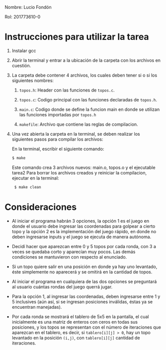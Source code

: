 Nombre: Lucio Fondón 

Rol: 201773610-0

# Instrucciones para utilizar la tarea
1) Instalar gcc
2) Abrir la terminal y entrar a la ubicación de la carpeta con los archivos en cuestión.
3) La carpeta debe contener 4 archivos, los cuales deben tener si o si los siguientes nombres:

	1) `topos.h`: Header con las funciones de `topos.c`.

	2) `topos.c`: Codigo principal con las funciones declaradas de `topos.h`.

	3) `main.c`: Codigo donde se define la funcion main en donde se utilizan las funciones importadas por
		`topos.h`

	4) `makefile`: Archivo que contiene las reglas de compilacion.

4) Una vez abierta la carpeta en la terminal, se deben realizar los siguientes pasos para compilar los archivos:

	En la terminal, escribir el siguiente comando:

      ```bash
      $ make
      ```
	Este comando crea 3 archivos nuevos: main.o, topos.o y el ejecutable tarea2
	Para borrar los archivos creados y reiniciar la compilacion, ejecutar en la terminal:

     ```bash
      $ make clean
      ```
# Consideraciones
- Al iniciar el programa habrán 3 opciones, la opción 1 es el juego en donde el usuario debe ingresar las coordenadas para golpear a cierto topo y la opción 2
es la implementación del juego rápido, en donde no deben ingresarse inputs y el juego se ejecuta de manera autónoma.

- Decidí hacer que aparezcan entre 0 y 5 topos por cada ronda, con 3 a veces se quedaba corto y aparecían muy pocos. Las demás condiciones se mantuvieron con respecto al enunciado.

- Si un topo quiere salir en una posición en donde ya hay uno levantado, éste simplemente no aparecerá y se omitirá en la cantidad de topos.

- Al iniciar el programa en cualquiera de las dos opciones se preguntará al usuario cuántas rondas del juego querrá jugar.

- Para la opción 1, al ingresar las coordenadas, deben ingresarse entre 1 y 5 inclusives (aún así, si se ingresan posiciones inválidas, éstas ya se encuentran manejadas).

- Por cada ronda se mostrará el tablero de 5x5 en la pantalla, el cual inicialmente es una matriz de enteros con ceros en todas sus posiciones, y los topos se representan 
con el número de iteraciones que aparezcan en el tablero, es decir, si `tablero[i][j] > 0`, hay un topo levantado en la posición `(i,j)`, con `tablero[i][j]` cantidad de iteraciones.
